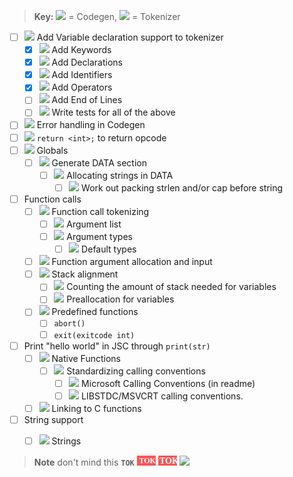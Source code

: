 
> **Key:** ![](https://img.shields.io/badge/-CDG-%23627ffa) = Codegen, ![](https://img.shields.io/badge/-TOK-%23fd5355) = Tokenizer

- [ ] ![](https://img.shields.io/badge/-TOK-%23fd5355) Add Variable declaration support to tokenizer
	- [x] ![](https://img.shields.io/badge/-TOK-%23fd5355) Add Keywords
	- [x] ![](https://img.shields.io/badge/-TOK-%23fd5355) Add Declarations
	- [x] ![](https://img.shields.io/badge/-TOK-%23fd5355) Add Identifiers
	- [x] ![](https://img.shields.io/badge/-TOK-%23fd5355) Add Operators
	- [ ] ![](https://img.shields.io/badge/-TOK-%23fd5355) Add End of Lines
	- [ ] ![](https://img.shields.io/badge/-TOK-%23fd5355) Write tests for all of the above
- [ ] ![](https://img.shields.io/badge/-CDG-%23627ffa) Error handling in Codegen
- [ ] ![](https://img.shields.io/badge/-CDG-%23627ffa) `return <int>;` to return opcode
- [ ] ![](https://img.shields.io/badge/-CDG-%23627ffa) Globals
	- [ ] ![](https://img.shields.io/badge/-CDG-%23627ffa) Generate DATA section
		- [ ] ![](https://img.shields.io/badge/-CDG-%23627ffa) Allocating strings in DATA
			- [ ] ![](https://img.shields.io/badge/-CDG-%23627ffa) Work out packing strlen and/or cap before string
- [ ] Function calls
	- [ ] ![](https://img.shields.io/badge/-TOK-%23fd5355) Function call tokenizing
		- [ ] ![](https://img.shields.io/badge/-TOK-%23fd5355) Argument list
		- [ ] ![](https://img.shields.io/badge/-TOK-%23fd5355) Argument types
			- [ ] ![](https://img.shields.io/badge/-TOK-%23fd5355) Default types
	- [ ] ![](https://img.shields.io/badge/-CDG-%23627ffa) Function argument allocation and input
	- [ ] ![](https://img.shields.io/badge/-CDG-%23627ffa) Stack alignment
		- [ ] ![](https://img.shields.io/badge/-CDG-%23627ffa) Counting the amount of stack needed for variables
		- [ ] ![](https://img.shields.io/badge/-CDG-%23627ffa) Preallocation for variables
	- [ ] ![](https://img.shields.io/badge/-CDG-%23627ffa) Predefined functions
		- [ ] `abort()`
		- [ ] `exit(exitcode int)`
- [ ] Print "hello world" in JSC through `print(str)`
	- [ ] ![](https://img.shields.io/badge/-CDG-%23627ffa) Native Functions
		- [ ] ![](https://img.shields.io/badge/-CDG-%23627ffa) Standardizing calling conventions
			- [ ] ![](https://img.shields.io/badge/-CDG-%23627ffa) Microsoft Calling Conventions (in readme)
			- [ ] ![](https://img.shields.io/badge/-CDG-%23627ffa) LIBSTDC/MSVCRT calling conventions.
	- [ ] ![](https://img.shields.io/badge/-CDG-%23627ffa) Linking to C functions
- [ ] String support
	- [ ] ![](https://img.shields.io/badge/-TOK-%23fd5355) Strings


> __Note__
> don't mind this
> **`TOK`**
> <svg width="30" height="16"><path fill="#fd5355" d="M0 0h30v16H0z"/><text x="3.5" y="12" fill="#fff" color="#fff" font-family="Roboto Mono" font-size="12" font-weight="bold">TOK</text></svg>
> <svg width="30" height="16"><rect width="30" height="16" fill="#fd5355"/><text font-size="14" font-weight="bold" color="white" font-family="Roboto Mono" x="2" y="13" fill="white">TOK</text></svg>
> ![](https://img.shields.io/badge/-TOK-%23fd5355)
